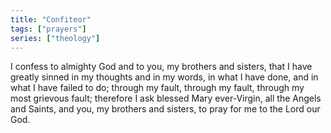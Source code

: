 ```yaml
---
title: "Confiteor"
tags: ["prayers"]
series: ["theology"]
---
```

I confess to almighty God
and to you, my brothers and sisters,
that I have greatly sinned
in my thoughts and in my words,
in what I have done, 
and in what I have failed to do;
through my fault, through my fault,
through my most grievous fault;
therefore I ask blessed Mary ever-Virgin,
all the Angels and Saints,
and you, my brothers and sisters,
to pray for me to the Lord our God.
